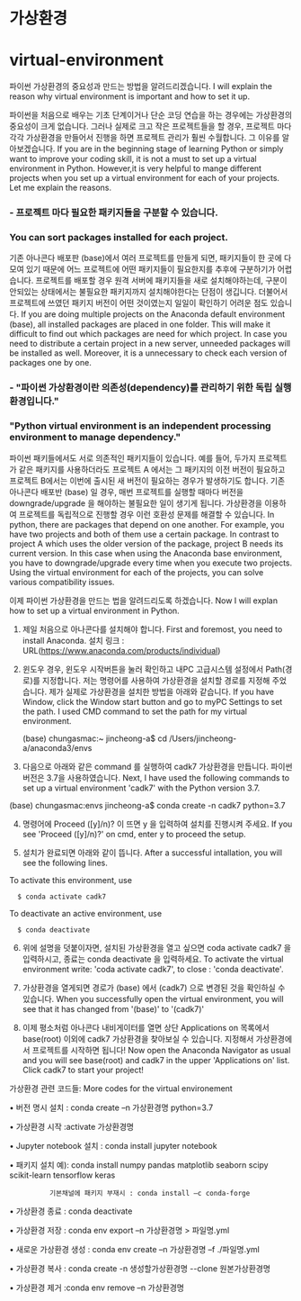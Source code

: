 # 가상환경 
# virtual-environment

파이썬 가상환경의 중요성과 만드는 방법을 알려드리겠습니다.
I will explain the reason why virtual environment is important and how to set it up. 




파이썬을 처음으로 배우는 기초 단계이거나 단순 코딩 연습을 하는 경우에는 가상환경의 중요성이 크게 없습니다. 그러나 실제로 크고 작은 프로젝트들을 할 경우, 프로젝트 마다 각각 가상환경을 만들어서 진행을 하면 프로젝트 관리가 훨씬 수월합니다. 그 이유를 알아보겠습니다.
If you are in the beginning stage of learning Python or simply want to improve your coding skill, it is not a must to set up a virtual environment in Python. However,it is very helpful to mange different projects when you set up a virtual environment for each of your projects. Let me explain the reasons.



### - 프로젝트 마다 필요한 패키지들을 구분할 수 있습니다. 
###   You can sort packages installed for each project. 

 기존 아나콘다 배포판 (base)에서 여러 프로젝트를 만들게 되면, 패키지들이 한 곳에 다 모여 있기 때문에 어느 프로젝트에 어떤 패키지들이 필요한지를 추후에 구분하기가 어렵습니다. 
 프로젝트를 배포할 경우 원격 서버에 패키지들을 새로 설치해야하는데, 구분이 안되있는 상태에서는 불필요한 패키지까지 설치해야한다는 단점이 생깁니다. 
 더불어서 프로젝트에 쓰였던 패키지 버전이 어떤 것이였는지 일일이 확인하기 어려운 점도 있습니다.
If you are doing multiple projects on the Anaconda default environment (base), all installed packages are placed in one folder. This will make it difficult to find out which packages are need for which project. In case you need to distribute a certain project in a new server, unneeded packages will be installed as well. Moreover, it is a unnecessary to check each version of packages one by one. 
 
 
 
 
### - "파이썬 가상환경이란 의존성(dependency)를 관리하기 위한 독립 실행환경입니다." 
###   "Python virtual environment is an independent processing environment to manage dependency." 

 파이썬 패키들에서도 서로 의존적인 패키지들이 있습니다. 
 예를 들어, 두가지 프로젝트가 같은 패키지를 사용하더라도 프로젝트 A 에서는 그 패키지의 이전 버전이 필요하고 프로젝트 B에서는 이번에 출시된 새 버전이 필요하는 경우가 발생하기도 합니다.
 기존 아나콘다 배포반 (base) 일 경우, 매번 프로젝트를 실행할 때마다 버전을 downgrade/upgrade 을 해야하는 불필요한 일이 생기게 됩니다. 
 가상환경을 이용하여 프로젝트를 독립적으로 진행할 경우 이런 호환성 문제를 해결할 수 있습니다.
 In python, there are packages that depend on one another. For example, you have two projects and both of them use a certain package. In contrast to project A which uses the older version of the package, project B needs its current version. In this case when using the Anaconda base environment, you have to downgrade/upgrade every time when you execute two projects. Using the virtual environment for each of the projects, you can solve various compatibility issues. 
 
	
	
	
	
	
	
	
 
이제 파이썬 가상환경을 만드는 법을 알려드리도록 하겠습니다.
Now I will explan how to set up a virtual environment in Python. 




1. 제일 처음으로 아나콘다를 설치해야 합니다.
   First and foremost, you need to install Anaconda.
   설치 링크 : URL(https://www.anaconda.com/products/individual) 
  
		
		
		
2. 윈도우 경우, 윈도우 시작버튼을 눌러 확인하고 내PC 고급시스템 설정에서 Path(경로)를 지정합니다. 저는 명령어를 사용하여 가상환경을 설치할 경로를 지정해 주었습니다. 
   제가 실제로 가상환경을 설치한 방법을 아래와 같습니다. 
   If you have Window, click the Window start button and go to myPC Settings to set the path. I used CMD command to set the path for my virtual
   environment. 
 
 
   (base) chungasmac:~ jincheong-a$ cd /Users/jincheong-a/anaconda3/envs
   
			
			
			
   
3.  다음으로 아래와 같은 command 를 실행하여 cadk7 가상환경을 만듭니다. 파이썬 버전은 3.7을 사용하였습니다.
    Next, I have used the following commands to set up a virtual environment 'cadk7' with the Python version 3.7.

   (base) chungasmac:envs jincheong-a$ conda create -n cadk7 python=3.7
   
			
			
			
4.  명령어에 Proceed ([y]/n)? 이 뜨면 y 을 입력하여 설치를 진행시켜 주세요.
    If you see 'Proceed ([y]/n)?' on cmd, enter y to proceed the setup.
    
    
				
				
5.  설치가 완료되면 아래와 같이 뜹니다.
    After a successful intallation, you will see the following lines. 

  To activate this environment, use  
 
      $ conda activate cadk7
 
  To deactivate an active environment, use
 
      $ conda deactivate

    
				
				
				
6. 위에 설명을 덧붙이자면, 설치된 가상환경을 열고 싶으면 coda activate cadk7 을 입력하시고, 종료는 conda deactivate 을 입력하세요.
   To activate the virtual environment write: 'coda activate cadk7', to close :  'conda deactivate'.




7. 가상환경을 열게되면 경로가 (base) 에서 (cadk7) 으로 변경된 것을 확인하실 수 있습니다. 
   When you successfully open the virtual environment, you will see that it has changed from '(base)' to '(cadk7)'




8. 이제 평소처럼 아나콘다 내비게이터를 열면 상단 Applications on 목록에서 base(root) 이외에 cadk7 가상환경을 찾아보실 수 있습니다. 지정해서 가상환경에서 프로젝트를 시작하면 됩니다!
   Now open the Anaconda Navigator as usual and you will see base(root) and cadk7 in the upper 'Applications on' list. Click cadk7 to start your project!





가상환경 관련 코드들:
More codes for the virtual environement

• 버전 명시 설치 : conda create –n 가상환경명 python=3.7

• 가상환경 시작 :activate 가상환경명

• Jupyter notebook 설치 : conda install jupyter notebook

• 패키지 설치 예): conda install numpy pandas matplotlib seaborn scipy scikit-learn tensorflow keras

              기본채널에 패키지 부재시 : conda install –c conda-forge
	   
• 가상환경 종료 : conda deactivate

• 가상환경 저장 : conda env export –n 가상환경명 > 파일명.yml

• 새로운 가상환경 생성 : conda env create –n 가상환경명 –f ./파일명.yml

• 가상환경 복사 : conda create -n 생성할가상환경명 --clone 원본가상환경명

• 가상환경 제거 :conda env remove –n 가상환경명


